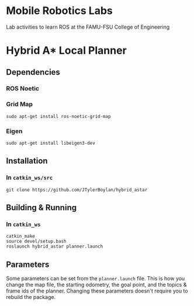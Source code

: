 # Mobile Robotics Labs
Lab activities to learn ROS at the FAMU-FSU College of Engineering

# Hybrid A* Local Planner

## Dependencies
### ROS Noetic
### Grid Map
```
sudo apt-get install ros-noetic-grid-map
```
### Eigen
```
sudo apt-get install libeigen3-dev
```

## Installation
### In `catkin_ws/src`
```
git clone https://github.com/JTylerBoylan/hybrid_astar
```

## Building & Running
### In `catkin_ws`
```
catkin_make
source devel/setup.bash
roslaunch hybrid_astar planner.launch
```

## Parameters
Some parameters can be set from the `planner.launch` file. This is how you change the map file, the starting odometry, the goal point, and the topics & frame ids of the planner. Changing these parameters doesn't require you to rebuild the package.

